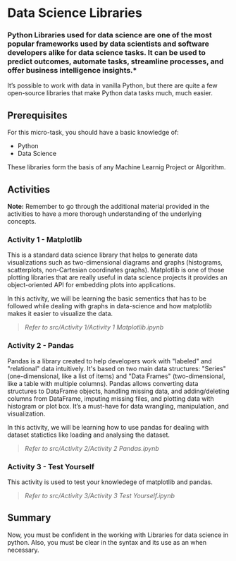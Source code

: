 # Data Science Libraries

### Python Libraries used for data science are one of the most popular frameworks used by data scientists and software developers alike for data science tasks. It can be used to predict outcomes, automate tasks, streamline processes, and offer business intelligence insights.*

It’s possible to work with data in vanilla Python, but there are quite a few open-source libraries that make Python data tasks much, much easier. 

## Prerequisites

For this micro-task, you should have a basic knowledge of:
* Python
* Data Science

These libraries form the basis of any Machine Learnig Project or Algorithm.

## Activities

**Note:** Remember to go through the additional material provided in the activities to have a more thorough understanding of the underlying concepts.

### Activity 1 - Matplotlib

This is a standard data science library that helps to generate data visualizations such as two-dimensional diagrams and graphs (histograms, scatterplots, non-Cartesian coordinates graphs). Matplotlib is one of those plotting libraries that are really useful in data science projects  it  provides an object-oriented API for embedding plots into applications. 

In this activity, we will be learning the basic sementics that has to be followed while dealing with graphs in data-science and how matplotlib makes it easier to visualize the data.

> *Refer to src/Activity 1/Activity 1 Matplotlib.ipynb*


### Activity 2 - Pandas

Pandas is a library created to help developers work with "labeled" and "relational" data intuitively. It's based on two main data structures: "Series" (one-dimensional, like a list of items) and "Data Frames" (two-dimensional, like a table with multiple columns). Pandas allows converting data structures to DataFrame objects, handling missing data, and adding/deleting columns from DataFrame, imputing missing files, and plotting data with histogram or plot box. It’s a must-have for data wrangling, manipulation, and visualization.

In this activity, we will be learning how to use pandas for dealing with dataset statictics like loading and analysing the dataset.

> *Refer to src/Activity 2/Activity 2 Pandas.ipynb*

### Activity 3 - Test Yourself

This activity is used to test your knowledege of matplotlib and pandas.

> *Refer to src/Activity 3/Activity 3 Test Yourself.ipynb*

## Summary

Now, you must be confident in the working with Libraries for data science in python. Also, you must be clear in the syntax and its use as an when necessary.


